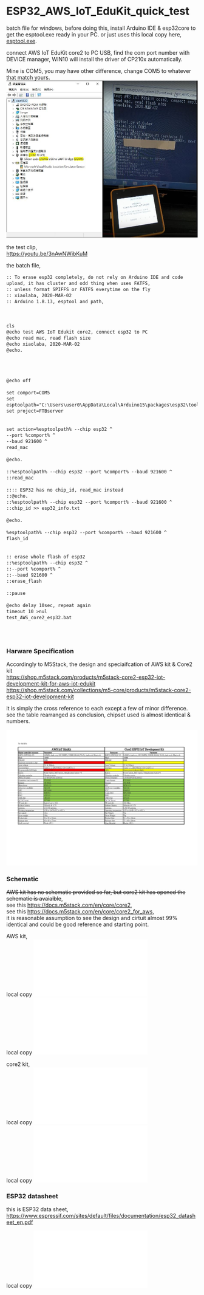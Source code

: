 # ESP32_AWS_IoT_EduKit_quick_test
batch file for windows, before doing this, install Arduino IDE &amp; esp32core to get the esptool.exe ready in your PC. or just uses this local copy here, [esptool.exe](esptool.exe).    

connect AWS IoT EduKit core2 to PC USB, find the com port number with DEVICE manager, WIN10 will install the driver of CP210x automatically.  

Mine is COM5, you may have other difference, change COM5 to whatever that match yours.  
![com5_cp210x_1.JPG](com5_cp210x_1.JPG)  



the test clip,  
https://youtu.be/3nAwNWibKuM 


the batch file,  


```
:: To erase esp32 completely, do not rely on Arduino IDE and code upload, it has cluster and odd thing when uses FATFS, 
:: unless format SPIFFS or FATFS everytime on the fly
:: xiaolaba, 2020-MAR-02
:: Arduino 1.8.13, esptool and path,



cls
@echo test AWS IoT Edukit core2, connect esp32 to PC
@echo read mac, read flash size
@echo xiaolaba, 2020-MAR-02
@echo.




@echo off

set comport=COM5
set esptoolpath="C:\Users\user0\AppData\Local\Arduino15\packages\esp32\tools\esptool_py\3.0.0/esptool.exe"
set project=FTBserver


set action=%esptoolpath% --chip esp32 ^
--port %comport% ^
--baud 921600 ^
read_mac

@echo.
 
::%esptoolpath% --chip esp32 --port %comport% --baud 921600 ^
::read_mac

:::: ESP32 has no chip_id, read_mac instead
::@echo.
::%esptoolpath% --chip esp32 --port %comport% --baud 921600 ^
::chip_id >> esp32_info.txt

@echo.

%esptoolpath% --chip esp32 --port %comport% --baud 921600 ^
flash_id


:: erase whole flash of esp32
::%esptoolpath% --chip esp32 ^
::--port %comport% ^
::--baud 921600 ^
::erase_flash

::pause

@echo delay 10sec, repeat again
timeout 10 >nul
test_AWS_core2_esp32.bat




```


### Harware Specification  

Accordingly to M5Stack, the design and speciaifcation of AWS kit & Core2 kit  
https://shop.m5stack.com/products/m5stack-core2-esp32-iot-development-kit-for-aws-iot-edukit  
https://shop.m5stack.com/collections/m5-core/products/m5stack-core2-esp32-iot-development-kit  

it is simply the cross reference to each except a few of minor difference. see the table rearranged as conclusion, chipset used is almost identical & numbers.  

![core2_differences.jpg](core2_differences.jpg)  


### Schematic  
~~AWS kit has no schematic provided so far, but core2 kit has opened the schematic is avaialble~~,  
see this https://docs.m5stack.com/en/core/core2,  
see this https://docs.m5stack.com/en/core/core2_for_aws,  
it is reasonable assumption to see the design and cirtuit almost 99% identical and could be good reference and starting point.  

AWS kit,  
local copy ![CORE2_V1.0_AWS_SCH.pdf](CORE2_V1.0_AWS_SCH.pdf)  
local copy ![CORE2_V1.0_AWS_m5go_bottom2_aws_sch.pdf](CORE2_V1.0_AWS_m5go_bottom2_aws_sch.pdf)  

core2 kit,  
local copy ![CORE2_V1.0_SCH.pdf](CORE2_V1.0_SCH.pdf)  
local copy ![CORE2_EXT_Board.pdf](CORE2_EXT_Board.pdf)  

### ESP32 datasheet  
this is ESP32 data sheet, https://www.espressif.com/sites/default/files/documentation/esp32_datasheet_en.pdf  
  
local copy ![esp32_datasheet_en_ver3.6.pdf](esp32_datasheet_en_ver3.6.pdf)  
    

